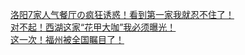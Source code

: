   
[洛阳7家人气餐厅の疯狂诱惑！看到第一家我就忍不住了！](http://www.dianyue.me/archives/119/tq9magprfysfmrdc/)  
[对不起！西湖这家“花甲大咖”我必须曝光！](http://www.dianyue.me/archives/032/yw7eyjd0g84fpldu/)  
[这一次！福州被全国瞩目了！](http://www.dianyue.me/archives/566/hj6rwmasmvryvgbh/)